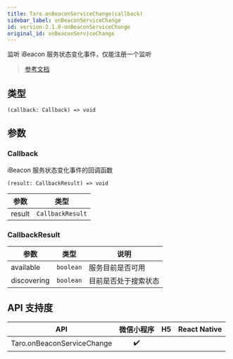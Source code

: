```yaml
---
title: Taro.onBeaconServiceChange(callback)
sidebar_label: onBeaconServiceChange
id: version-2.1.0-onBeaconServiceChange
original_id: onBeaconServiceChange
---
```


监听 iBeacon 服务状态变化事件，仅能注册一个监听

> [参考文档](https://developers.weixin.qq.com/miniprogram/dev/api/device/ibeacon/wx.onBeaconServiceChange.html)

## 类型

```tsx
(callback: Callback) => void
```

## 参数

### Callback

iBeacon 服务状态变化事件的回调函数

```tsx
(result: CallbackResult) => void
```

<table>
  <thead>
    <tr>
      <th>参数</th>
      <th>类型</th>
    </tr>
  </thead>
  <tbody>
    <tr>
      <td>result</td>
      <td><code>CallbackResult</code></td>
    </tr>
  </tbody>
</table>

### CallbackResult

<table>
  <thead>
    <tr>
      <th>参数</th>
      <th>类型</th>
      <th>说明</th>
    </tr>
  </thead>
  <tbody>
    <tr>
      <td>available</td>
      <td><code>boolean</code></td>
      <td>服务目前是否可用</td>
    </tr>
    <tr>
      <td>discovering</td>
      <td><code>boolean</code></td>
      <td>目前是否处于搜索状态</td>
    </tr>
  </tbody>
</table>

## API 支持度

| API | 微信小程序 | H5 | React Native |
| :---: | :---: | :---: | :---: |
| Taro.onBeaconServiceChange | ✔️ |  |  |
